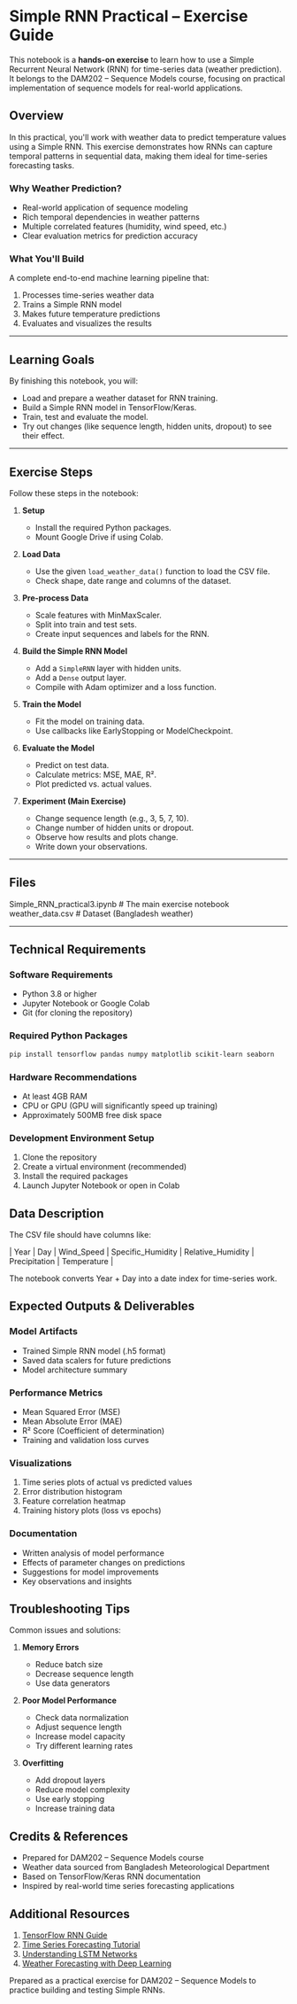 # Simple RNN Practical – Exercise Guide

This notebook is a **hands-on exercise** to learn how to use a Simple Recurrent Neural Network (RNN) for time-series data (weather prediction).  
It belongs to the DAM202 – Sequence Models course, focusing on practical implementation of sequence models for real-world applications.

## Overview

In this practical, you'll work with weather data to predict temperature values using a Simple RNN. This exercise demonstrates how RNNs can capture temporal patterns in sequential data, making them ideal for time-series forecasting tasks.

### Why Weather Prediction?
- Real-world application of sequence modeling
- Rich temporal dependencies in weather patterns
- Multiple correlated features (humidity, wind speed, etc.)
- Clear evaluation metrics for prediction accuracy

### What You'll Build
A complete end-to-end machine learning pipeline that:
1. Processes time-series weather data
2. Trains a Simple RNN model
3. Makes future temperature predictions
4. Evaluates and visualizes the results

---

## Learning Goals

By finishing this notebook, you will:

- Load and prepare a weather dataset for RNN training.
- Build a Simple RNN model in TensorFlow/Keras.
- Train, test and evaluate the model.
- Try out changes (like sequence length, hidden units, dropout) to see their effect.

---

## Exercise Steps

Follow these steps in the notebook:

1. **Setup**  
   - Install the required Python packages.  
   - Mount Google Drive if using Colab.  

2. **Load Data**  
   - Use the given `load_weather_data()` function to load the CSV file.  
   - Check shape, date range and columns of the dataset.  

3. **Pre-process Data**  
   - Scale features with MinMaxScaler.  
   - Split into train and test sets.  
   - Create input sequences and labels for the RNN.  

4. **Build the Simple RNN Model**  
   - Add a `SimpleRNN` layer with hidden units.  
   - Add a `Dense` output layer.  
   - Compile with Adam optimizer and a loss function.  

5. **Train the Model**  
   - Fit the model on training data.  
   - Use callbacks like EarlyStopping or ModelCheckpoint.  

6. **Evaluate the Model**  
   - Predict on test data.  
   - Calculate metrics: MSE, MAE, R².  
   - Plot predicted vs. actual values.  

7. **Experiment (Main Exercise)**  
   - Change sequence length (e.g., 3, 5, 7, 10).  
   - Change number of hidden units or dropout.  
   - Observe how results and plots change.  
   - Write down your observations.

---

## Files

Simple_RNN_practical3.ipynb # The main exercise notebook
weather_data.csv # Dataset (Bangladesh weather)

---

## Technical Requirements

### Software Requirements
- Python 3.8 or higher
- Jupyter Notebook or Google Colab
- Git (for cloning the repository)

### Required Python Packages
```bash
pip install tensorflow pandas numpy matplotlib scikit-learn seaborn
```

### Hardware Recommendations
- At least 4GB RAM
- CPU or GPU (GPU will significantly speed up training)
- Approximately 500MB free disk space

### Development Environment Setup
1. Clone the repository
2. Create a virtual environment (recommended)
3. Install the required packages
4. Launch Jupyter Notebook or open in Colab

## Data Description

The CSV file should have columns like:

| Year | Day | Wind_Speed | Specific_Humidity | Relative_Humidity | Precipitation | Temperature |

The notebook converts Year + Day into a date index for time-series work.

## Expected Outputs & Deliverables

### Model Artifacts
- Trained Simple RNN model (.h5 format)
- Saved data scalers for future predictions
- Model architecture summary

### Performance Metrics
- Mean Squared Error (MSE)
- Mean Absolute Error (MAE)
- R² Score (Coefficient of determination)
- Training and validation loss curves

### Visualizations
1. Time series plots of actual vs predicted values
2. Error distribution histogram
3. Feature correlation heatmap
4. Training history plots (loss vs epochs)

### Documentation
- Written analysis of model performance
- Effects of parameter changes on predictions
- Suggestions for model improvements
- Key observations and insights

## Troubleshooting Tips

Common issues and solutions:
1. **Memory Errors**
   - Reduce batch size
   - Decrease sequence length
   - Use data generators

2. **Poor Model Performance**
   - Check data normalization
   - Adjust sequence length
   - Increase model capacity
   - Try different learning rates

3. **Overfitting**
   - Add dropout layers
   - Reduce model complexity
   - Use early stopping
   - Increase training data

## Credits & References

- Prepared for DAM202 – Sequence Models course
- Weather data sourced from Bangladesh Meteorological Department
- Based on TensorFlow/Keras RNN documentation
- Inspired by real-world time series forecasting applications

## Additional Resources

1. [TensorFlow RNN Guide](https://www.tensorflow.org/guide/keras/rnn)
2. [Time Series Forecasting Tutorial](https://www.tensorflow.org/tutorials/structured_data/time_series)
3. [Understanding LSTM Networks](https://colah.github.io/posts/2015-08-Understanding-LSTMs/)
4. [Weather Forecasting with Deep Learning](https://www.nature.com/articles/s41586-021-03854-z)

Prepared as a practical exercise for DAM202 – Sequence Models to practice building and testing Simple RNNs.